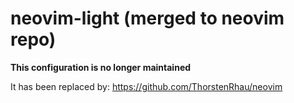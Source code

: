# neovim-light (merged to neovim repo)

**This configuration is no longer maintained**

It has been replaced by: https://github.com/ThorstenRhau/neovim
